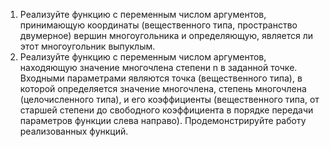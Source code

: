 1. Реализуйте функцию с переменным числом аргументов, принимающую координаты
   (вещественного типа, пространство двумерное) вершин многоугольника и
   определяющую, является ли этот многоугольник выпуклым.
2. Реализуйте функцию с переменным числом аргументов, находяющую значение
   многочлена степени n в заданной точке. Входными параметрами являются точка
   (вещественного типа), в которой определяется значение многочлена, степень
   многочлена (целочисленного типа), и его коэффициенты (вещественного типа, от
   старшей степени до свободного коэффициента в порядке передачи параметров
   функции слева направо).
   Продемонстрируйте работу реализованных функций.